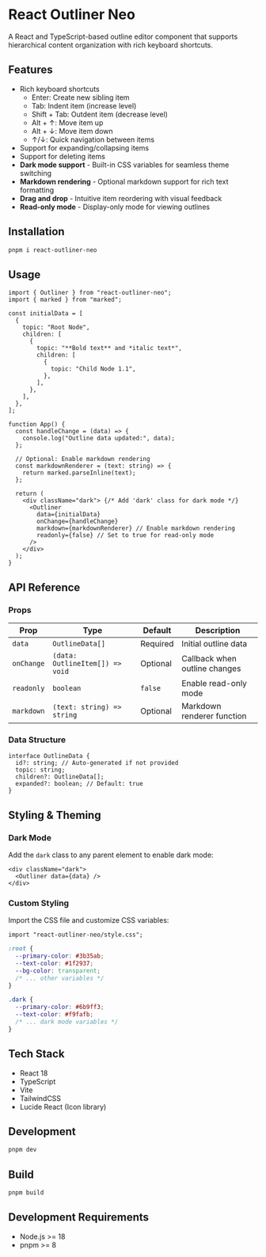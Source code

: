 # React Outliner Neo

A React and TypeScript-based outline editor component that supports hierarchical content organization with rich keyboard shortcuts.

## Features

- Rich keyboard shortcuts
  - Enter: Create new sibling item
  - Tab: Indent item (increase level)
  - Shift + Tab: Outdent item (decrease level)
  - Alt + ↑: Move item up
  - Alt + ↓: Move item down
  - ↑/↓: Quick navigation between items
- Support for expanding/collapsing items
- Support for deleting items
- **Dark mode support** - Built-in CSS variables for seamless theme switching
- **Markdown rendering** - Optional markdown support for rich text formatting
- **Drag and drop** - Intuitive item reordering with visual feedback
- **Read-only mode** - Display-only mode for viewing outlines

## Installation

```bash
pnpm i react-outliner-neo
```

## Usage

```tsx
import { Outliner } from "react-outliner-neo";
import { marked } from "marked";

const initialData = [
  {
    topic: "Root Node",
    children: [
      {
        topic: "**Bold text** and *italic text*",
        children: [
          {
            topic: "Child Node 1.1",
          },
        ],
      },
    ],
  },
];

function App() {
  const handleChange = (data) => {
    console.log("Outline data updated:", data);
  };

  // Optional: Enable markdown rendering
  const markdownRenderer = (text: string) => {
    return marked.parseInline(text);
  };

  return (
    <div className="dark"> {/* Add 'dark' class for dark mode */}
      <Outliner 
        data={initialData} 
        onChange={handleChange}
        markdown={markdownRenderer} // Enable markdown rendering
        readonly={false} // Set to true for read-only mode
      />
    </div>
  );
}
```

## API Reference

### Props

| Prop | Type | Default | Description |
|------|------|---------|-------------|
| `data` | `OutlineData[]` | Required | Initial outline data |
| `onChange` | `(data: OutlineItem[]) => void` | Optional | Callback when outline changes |
| `readonly` | `boolean` | `false` | Enable read-only mode |
| `markdown` | `(text: string) => string` | Optional | Markdown renderer function |

### Data Structure

```tsx
interface OutlineData {
  id?: string; // Auto-generated if not provided
  topic: string;
  children?: OutlineData[];
  expanded?: boolean; // Default: true
}
```

## Styling & Theming

### Dark Mode

Add the `dark` class to any parent element to enable dark mode:

```tsx
<div className="dark">
  <Outliner data={data} />
</div>
```

### Custom Styling

Import the CSS file and customize CSS variables:

```tsx
import "react-outliner-neo/style.css";
```

```css
:root {
  --primary-color: #3b35ab;
  --text-color: #1f2937;
  --bg-color: transparent;
  /* ... other variables */
}

.dark {
  --primary-color: #6b9ff3;
  --text-color: #f9fafb;
  /* ... dark mode variables */
}
```

## Tech Stack

- React 18
- TypeScript
- Vite
- TailwindCSS
- Lucide React (Icon library)

## Development

```bash
pnpm dev
```

## Build

```bash
pnpm build
```

## Development Requirements

- Node.js >= 18
- pnpm >= 8
